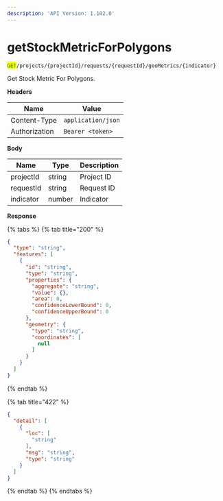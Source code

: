 ```yaml
---
description: 'API Version: 1.102.0'
---
```


# getStockMetricForPolygons

<mark style="color:green;">`GET`</mark>`/projects/{projectId}/requests/{requestId}/geoMetrics/{indicator}`

Get Stock Metric For Polygons.

**Headers**

| Name          | Value              |
| ------------- | ------------------ |
| Content-Type  | `application/json` |
| Authorization | `Bearer <token>`   |

**Body**

| Name      | Type   | Description |
| --------- | ------ | ----------- |
| projectId | string | Project ID  |
| requestId | string | Request ID  |
| indicator | number | Indicator   |

**Response**

{% tabs %}
{% tab title="200" %}
```json
{
  "type": "string",
  "features": [
    {
      "id": "string",
      "type": "string",
      "properties": {
        "aggregate": "string",
        "value": {},
        "area": 0,
        "confidenceLowerBound": 0,
        "confidenceUpperBound": 0
      },
      "geometry": {
        "type": "string",
        "coordinates": [
          null
        ]
      }
    }
  ]
}
```
{% endtab %}

{% tab title="422" %}
```json
{
  "detail": [
    {
      "loc": [
        "string"
      ],
      "msg": "string",
      "type": "string"
    }
  ]
}
```
{% endtab %}
{% endtabs %}
